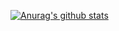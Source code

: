 [![Anurag's github stats](https://github-readme-stats.vercel.app/api?username=celeron533&count_private=true&show_icons=true&theme=tokyonight)](https://github.com/anuraghazra/github-readme-stats)
